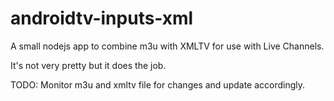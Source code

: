 # androidtv-inputs-xml
A small nodejs app to combine m3u with XMLTV for use with Live Channels.

It's not very pretty but it does the job.

TODO:
Monitor m3u and xmltv file for changes and update accordingly.
